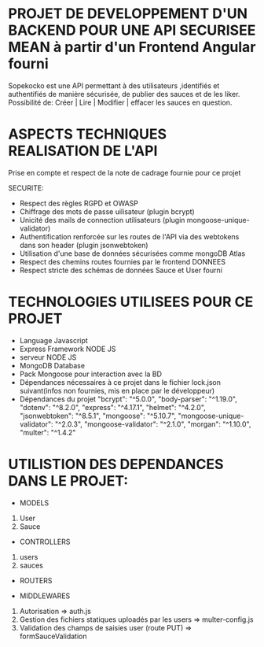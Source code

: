 
# PROJET DE DEVELOPPEMENT D'UN BACKEND POUR UNE API SECURISEE MEAN à partir d'un Frontend Angular fourni

Sopekocko est une API permettant à des utilisateurs ,identifiés et authentifiés de manière sécurisée,
de publier des sauces et de les liker. Possibilité de:
Créer | Lire | Modifier | effacer les sauces en question.

# ASPECTS TECHNIQUES REALISATION DE L'API

Prise en compte et respect de la note de cadrage fournie pour ce projet

SECURITE:
- Respect des règles RGPD et OWASP
- Chiffrage des mots de passe uilisateur (plugin bcrypt)
- Unicité des mails de connection utilisateurs (plugin mongoose-unique-validator)
- Authentification renforcée sur les routes de l'API via des webtokens dans son header (plugin jsonwebtoken)
- Utilisation d'une base de données sécurisées comme mongoDB Atlas
- Respect des chemins routes fournies par le frontend
DONNEES
- Respect stricte des schémas de données Sauce et User fourni


# TECHNOLOGIES UTILISEES POUR CE PROJET

- Language Javascript
- Express Framework NODE JS
- serveur NODE JS
- MongoDB Database
- Pack Mongoose pour interaction avec la BD
- Dépendances nécessaires à ce projet dans le fichier lock.json suivant(infos non fournies, mis en place par le développeur)
- Dépendances du projet
"bcrypt": "^5.0.0",
"body-parser": "^1.19.0",
"dotenv": "^8.2.0",
"express": "^4.17.1",
"helmet": "^4.2.0",
"jsonwebtoken": "^8.5.1",
"mongoose": "^5.10.7",
"mongoose-unique-validator": "^2.0.3",
"mongoose-validator": "^2.1.0",
"morgan": "^1.10.0",
"multer": "^1.4.2"

# UTILISTION DES DEPENDANCES DANS LE PROJET:

- MODELS
1) User
2) Sauce

- CONTROLLERS
1) users
2) sauces

- ROUTERS

- MIDDLEWARES
1) Autorisation => auth.js
2) Gestion des fichiers statiques uploadés par les users => multer-config.js
3) Validation des champs de saisies user (route PUT) => formSauceValidation





